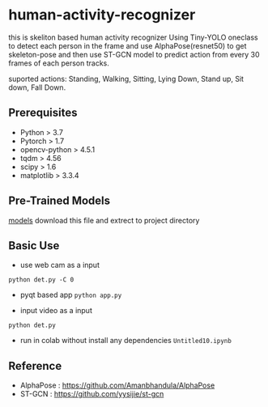 # human-activity-recognizer
this is skeliton based human activity recognizer 
Using Tiny-YOLO oneclass to detect each person in the frame and use 
AlphaPose(resnet50) to get skeleton-pose and then use
ST-GCN model to predict action from every 30 frames 
of each person tracks.

suported actions: Standing, Walking, Sitting, Lying Down, Stand up, Sit down, Fall Down.

## Prerequisites

- Python > 3.7
- Pytorch > 1.7
- opencv-python > 4.5.1
- tqdm > 4.56
- scipy > 1.6
- matplotlib > 3.3.4

## Pre-Trained Models
[models](https://drive.google.com/file/d/1nTRDi0hU5kLEldrJbZtteynzJWObKwOL/view?usp=sharing)
download this file and extrect to project directory

## Basic Use
* use web cam as a input
 ```
 python det.py -C 0
 ```
 * pyqt based app 
```python app.py```

* input video as a input
```
python det.py 
```
* run in colab without install any dependencies
```Untitled10.ipynb```


## Reference

- AlphaPose : https://github.com/Amanbhandula/AlphaPose
- ST-GCN : https://github.com/yysijie/st-gcn
 
